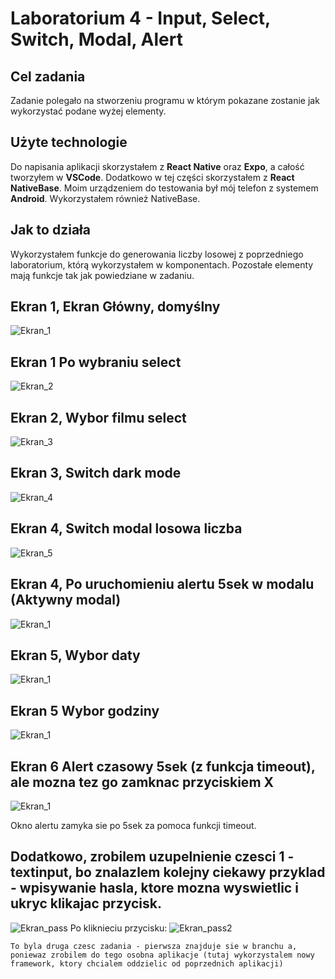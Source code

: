 # Laboratorium 4 - Input, Select, Switch, Modal, Alert

## Cel zadania
Zadanie polegało na stworzeniu programu w którym pokazane zostanie jak wykorzystać podane wyżej elementy.

## Użyte technologie
Do napisania aplikacji skorzystałem z **React Native** oraz **Expo**, a całość tworzyłem w **VSCode**. Dodatkowo w tej części skorzystałem z **React NativeBase**. Moim urządzeniem do testowania był mój telefon z systemem **Android**. Wykorzystałem również NativeBase.

## Jak to działa
Wykorzystałem funkcje do generowania liczby losowej z poprzedniego laboratorium, którą wykorzystałem w komponentach. Pozostałe elementy mają funkcje tak jak powiedziane w zadaniu.
## Ekran 1, Ekran Główny, domyślny
 ![Ekran_1](/Assets/E_glowny.jpeg)
 ## Ekran 1 Po wybraniu select
 ![Ekran_2](/Assets/E_glowny2.jpeg)
 ## Ekran 2, Wybor filmu select
 ![Ekran_3](/Assets/E_select.jpeg)
 ## Ekran 3, Switch dark mode
 ![Ekran_4](/Assets/E_switch_dark.jpeg)
 ## Ekran 4, Switch modal losowa liczba
 ![Ekran_5](/Assets/E_switch_modal.jpeg)
 ## Ekran 4, Po uruchomieniu alertu 5sek w modalu (Aktywny modal)
 ![Ekran_1](/Assets/E_switch_modal_on.jpeg)
 ## Ekran 5, Wybor daty
 ![Ekran_1](/Assets/E_date_date.jpeg)
 ## Ekran 5 Wybor godziny
 ![Ekran_1](/Assets/E_date.jpeg)
 ## Ekran 6 Alert czasowy 5sek (z funkcja timeout), ale mozna tez go zamknac przyciskiem X
 ![Ekran_1](/Assets/E_alert.jpeg)

 Okno alertu zamyka sie po 5sek za pomoca funkcji timeout. 

 ## Dodatkowo, zrobilem uzupelnienie czesci 1 - textinput, bo znalazlem kolejny ciekawy przyklad - wpisywanie hasla, ktore mozna wyswietlic i ukryc klikajac przycisk.
 ![Ekran_pass](/Assets/E_input_pass.jpeg)
 Po kliknieciu przycisku:
 ![Ekran_pass2](/Assets/E_Input_pass_show.jpeg)

    To byla druga czesc zadania - pierwsza znajduje sie w branchu a, poniewaz zrobilem do tego osobna aplikacje (tutaj wykorzystalem nowy framework, ktory chcialem oddzielic od poprzednich aplikacji)